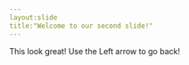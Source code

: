 ```yaml
---
layout:slide
title:"Welcome to our second slide!"
---
```

This look great!
Use the Left arrow to go back!
